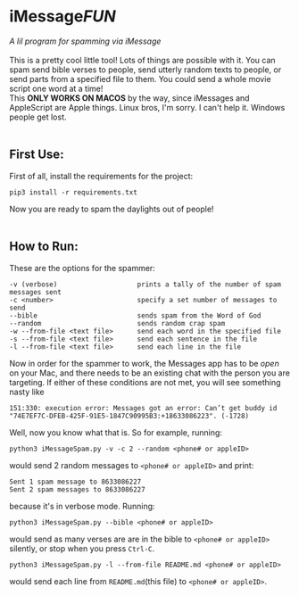 # iMessage*FUN*
*A lil program for spamming via iMessage*  
<br>
This is a pretty cool little tool! Lots of things are possible with it. You can spam send bible verses to people, send utterly random texts to people, or send parts from a specified file to them. You could send a whole movie script one word at a time!  
This **ONLY WORKS ON MACOS** by the way, since iMessages and AppleScript are Apple things. Linux bros, I'm sorry. I can't help it. Windows people get lost.
<br>
<br>
## First Use:
First of all, install the requirements for the project:
```
pip3 install -r requirements.txt
```
Now you are ready to spam the daylights out of people!
<br>
<br>
## How to Run:
These are the options for the spammer:
```plaintext
-v (verbose)                    prints a tally of the number of spam messages sent
-c <number>                     specify a set number of messages to send
--bible                         sends spam from the Word of God
--random                        sends random crap spam
-w --from-file <text file>      send each word in the specified file
-s --from-file <text file>      send each sentence in the file
-l --from-file <text file>      send each line in the file
```
Now in order for the spammer to work, the Messages app has to be *open* on your Mac, and there needs to be an existing chat with the person you are targeting. If either of these conditions are not met, 
you will see something nasty like
```commandline
151:330: execution error: Messages got an error: Can’t get buddy id "74E7EF7C-DFEB-425F-91E5-1847C90995B3:+18633086223". (-1728)
```  
Well, now you know what that is.
So for example, running:
```commandline
python3 iMessageSpam.py -v -c 2 --random <phone# or appleID>
```
would send 2 random messages to `<phone# or appleID>` and print:
```plaintext
Sent 1 spam message to 8633086227
Sent 2 spam messages to 8633086227
```
because it's in verbose mode. Running:
```commandline
python3 iMessageSpam.py --bible <phone# or appleID>
```
would send as many verses are are in the bible to `<phone# or appleID>` silently, or stop when you press `Ctrl-C`.  
```commandline
python3 iMessageSpam.py -l --from-file README.md <phone# or appleID>
```
would send each line from `README.md`(this file) to `<phone# or appleID>`. 
